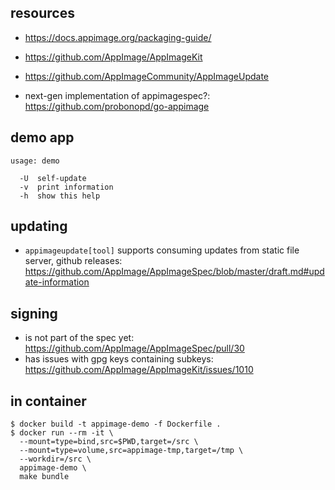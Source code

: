 ## resources

- https://docs.appimage.org/packaging-guide/
- https://github.com/AppImage/AppImageKit
- https://github.com/AppImageCommunity/AppImageUpdate

- next-gen implementation of appimagespec?: https://github.com/probonopd/go-appimage

## demo app

```
usage: demo

  -U  self-update
  -v  print information
  -h  show this help
```

## updating

- `appimageupdate[tool]` supports consuming updates from static file server, github releases: https://github.com/AppImage/AppImageSpec/blob/master/draft.md#update-information

## signing

- is not part of the spec yet: https://github.com/AppImage/AppImageSpec/pull/30
- has issues with gpg keys containing subkeys: https://github.com/AppImage/AppImageKit/issues/1010

## in container

```
$ docker build -t appimage-demo -f Dockerfile .
$ docker run --rm -it \
  --mount=type=bind,src=$PWD,target=/src \
  --mount=type=volume,src=appimage-tmp,target=/tmp \
  --workdir=/src \
  appimage-demo \
  make bundle
```
